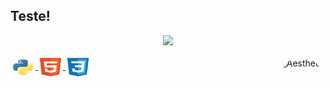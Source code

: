 ## Teste!

<div align="center">
  <a href="https://github.com/tiemyz">
  <img height="180em" src="https://github-readme-stats.vercel.app/api?username=tiemyz&show_icons=true&theme=dark&include_all_commits=true&count_private=true"/>
</div>
<div style="display: inline_block"><br>
  <img align="center" alt="Rafa-Python" height="30" width="40" src="https://raw.githubusercontent.com/devicons/devicon/master/icons/python/python-original.svg">
  <img align="center" alt="Rafa-HTML" height="30" width="40" src="https://raw.githubusercontent.com/devicons/devicon/master/icons/html5/html5-original.svg">
  <img align="center" alt="Rafa-CSS" height="30" width="40" src="https://raw.githubusercontent.com/devicons/devicon/master/icons/css3/css3-original.svg">
  <img align="right" alt="Aesthetic" height="150" style="border-radius:50px;"  src="https://cdn.discordapp.com/attachments/817375635819200584/998325969758728222/e1f0f60ae84489d733c4f50f60e42fa8.gif">
</div>
  
  ##
 
<div> 

 
</div>

